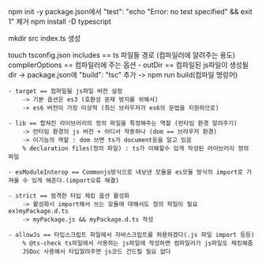 npm init -y
package.json에서 "test": "echo \"Error: no test specified\" && exit 1" 제거
npm install -D typescript

mkdir src
index.ts 생성

touch tsconfig.json
includes == ts 파일들 경로 (컴파일러에 알려주는 용도)
compilerOptions == 컴파일러에 주는 옵션
    - outDir == 컴파일된 js파일이 생성될 dir
        -> package.json에 "build": "tsc" 추가 
        -> npm run build(컴파일 명렁어)
    
    - target == 컴파일될 js파일 버전 설정
        -> 기본 옵션은 es3 (호환성 문제 방지를 위해서)
        -> es6 버전이 가장 이상적 (최신 브라우저가 es6의 문법을 지원하므로)
    
    - lib == 합쳐진 라이브러리의 정의 파일을 특정해주는 역할 (런타임 환경 알려주기)
        -> 런타임 환경의 js 버전 + 어디서 작동하나 (dom == 브라우저 환경)
        -> 이기능의 역할 : dom 쓰면 ts가 document등을 알고 있음
        % declaration files(정의 파일) : ts가 이해할수 있게 작성된 라이브러리 정의 파일 
    
    - esModuleInterop == Commonjs방식으로 내보낸 모듈을 es모듈 방식의 import로 가져올 수 있게 해준다.(import오류 해결)

    - strict == 엄격한 타입 체킹 옵션 활성화 
        -> 활성화시 import해서 쓰는 모듈에 대해서도 정의 파일이 필요 ex)myPackage.d.ts
        -> myPackage.js && myPackage.d.ts 작성

    - allowJs == 타입스크립트 파일에서 자바스크립트를 허용하겠다(.js 파일 import 등등)
        % @ts-check ts파일에서 사용하는 js파일에 작성하면 컴파일러가 js파일도 체킹해줌
        JSDoc 사용해서 타입알려주면 js코드 건드릴 필요 없다